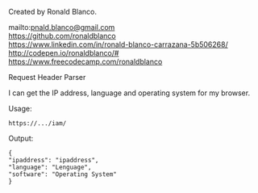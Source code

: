 Created by Ronald Blanco.

mailto:pnald.blanco@gmail.com<br>
https://github.com/ronaldblanco<br>
https://www.linkedin.com/in/ronald-blanco-carrazana-5b506268/<br>
http://codepen.io/ronaldblanco/#<br>
https://www.freecodecamp.com/ronaldblanco<br>

Request Header Parser

I can get the IP address, language and operating system for my browser.

Usage:

    https://.../iam/

Output:

    {
    "ipaddress": "ipaddress",
    "language": "Lenguage",
    "software": "Operating System"
    }